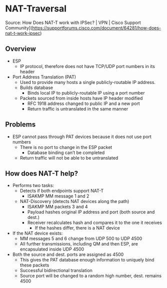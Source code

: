 # NAT-Traversal

Source: How Does NAT-T work with IPSec? | VPN | Cisco Support Community](https://supportforums.cisco.com/document/64281/how-does-nat-t-work-ipsec)

## Overview
* ESP
    * IP protocol, therefore does not have TCP/UDP port numbers in its header
* Port Address Translation (PAT)
    * Used to provide many hosts a single publicly-routable IP address. 
    * Builds database
        * Binds local IP to publicly-routable IP using a port number
    * Packets sourced from inside hosts have IP header modified
        * RFC 1918 address changed to public IP and a new port
        * Return traffic is untranslated in the same manner

## Problems
* ESP cannot pass through PAT devices because it does not use port numbers
    * There is no port to change in the ESP packet
        * Database binding can’t be completed
    * Return traffic will not be able to be untranslated

## How does NAT-T help?
* Performs two tasks:
    * Detects if both endpoints support NAT-T
        * ISAKMP MM message 1 and 2
    * NAT-Discovery (detects NAT devices along the path)
        * ISAKMP MM packets 3 and 4
        * Payload hashes original IP address and port (both source and dest.)
        * Receiver recalculates hash and compares it to the one it receives
            * If the hashes differ, there is a NAT device
* If the NAT device exists:
    * MM messages 5 and 6 change from UDP 500 to UDP 4500
    * All further transmissions, including QM and then ESP, are encapsulated inside UDP 4500
* Both the source and dest. ports are assigned as 4500
    * This gives the PAT database enough information to uniquely bind these packets
    * Successful bidirectional translation
    * Source port will be changed to a random high number, dest. remains 4500

